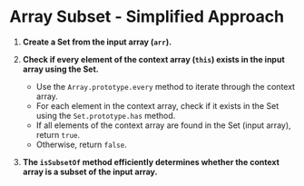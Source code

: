 # Array Subset - Simplified Approach

1. **Create a Set from the input array (`arr`).**

2. **Check if every element of the context array (`this`) exists in the input array using the Set.**
   - Use the `Array.prototype.every` method to iterate through the context array.
   - For each element in the context array, check if it exists in the Set using the `Set.prototype.has` method.
   - If all elements of the context array are found in the Set (input array), return `true`.
   - Otherwise, return `false`.

3. **The `isSubsetOf` method efficiently determines whether the context array is a subset of the input array.**

